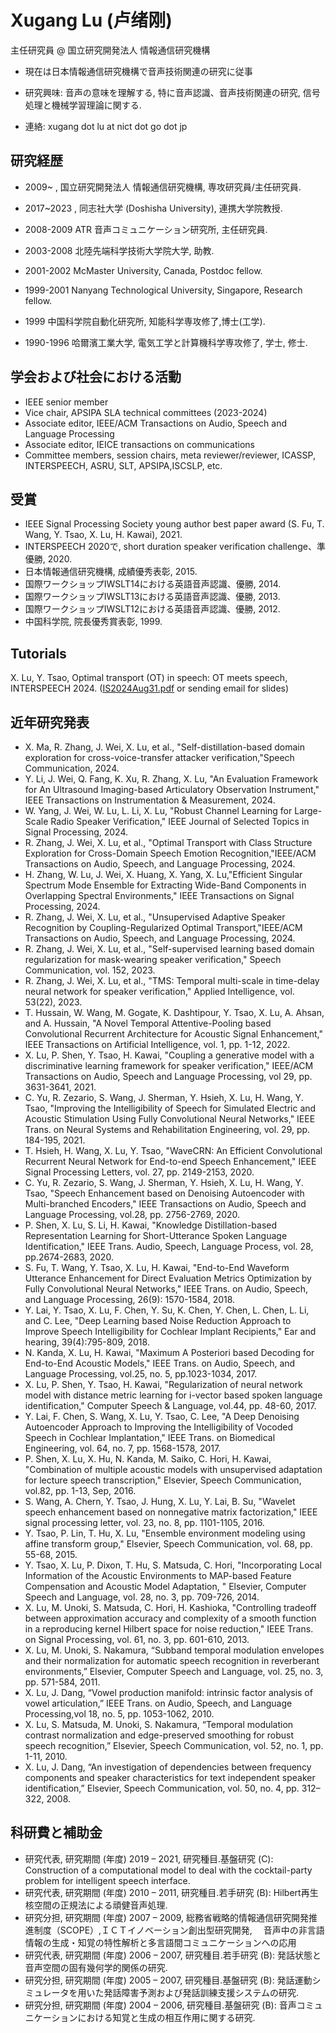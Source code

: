 # Xugang Lu (卢绪刚)
主任研究員 @ 国立研究開発法人 情報通信研究機構

- 現在は日本情報通信研究機構で音声技術関連の研究に従事

- 研究興味: 音声の意味を理解する, 特に音声認識、音声技術関連の研究, 信号処理と機械学習理論に関する.

- 連絡: xugang dot lu at nict dot go dot jp



## 研究経歴
- 2009~ , 国立研究開発法人 情報通信研究機構, 専攻研究員/主任研究員.

- 2017~2023 , 同志社大学 (Doshisha University), 連携大学院教授.
 
- 2008-2009 ATR 音声コミュニケーション研究所, 主任研究員.

- 2003-2008 北陸先端科学技術大学院大学, 助教.

- 2001-2002 McMaster University, Canada, Postdoc fellow.

- 1999-2001 Nanyang Technological University, Singapore, Research fellow.

- 1999 中国科学院自動化研究所, 知能科学専攻修了,博士(工学).

- 1990-1996 哈爾濱工業大学, 電気工学と計算機科学専攻修了, 学士, 修士.

## 学会および社会における活動
- IEEE senior member
- Vice chair, APSIPA SLA technical committees (2023-2024)
- Associate editor, IEEE/ACM Transactions on Audio, Speech and Language Processing
- Associate editor, IEICE transactions on communications
- Committee members, session chairs, meta reviewer/reviewer, ICASSP, INTERSPEECH, ASRU, SLT, APSIPA,ISCSLP, etc.
   
## 受賞
- IEEE Signal Processing Society young author best paper award (S. Fu, T. Wang, Y. Tsao, X. Lu, H. Kawai), 2021.
- INTERSPEECH 2020で, short duration speaker verification challenge、準優勝, 2020.
- 日本情報通信研究機構, 成績優秀表彰, 2015.
- 国際ワークショップIWSLT14における英語音声認識、優勝, 2014.
- 国際ワークショップIWSLT13における英語音声認識、優勝, 2013.
- 国際ワークショップIWSLT12における英語音声認識、優勝, 2012.
- 中国科学院, 院長優秀賞表彰, 1999.

## Tutorials
X. Lu, Y. Tsao, Optimal transport (OT) in speech: OT meets speech, INTERSPEECH 2024. ([IS2024Aug31.pdf](https://github.com/user-attachments/files/16972456/IS2024Aug31.pdf)
or sending email for slides)

## 近年研究発表
- X. Ma, R. Zhang, J. Wei, X. Lu, et al., "Self-distillation-based domain exploration for cross-voice-transfer attacker verification,"Speech Communication, 2024.
- Y. Li, J. Wei, Q. Fang, K. Xu, R. Zhang, X. Lu, "An Evaluation Framework for An Ultrasound Imaging-based Articulatory Observation Instrument," IEEE Transactions on Instrumentation & Measurement, 2024.
- W. Yang, J. Wei, W. Lu, L. Li, X. Lu, "Robust Channel Learning for Large-Scale Radio Speaker Verification," IEEE Journal of Selected Topics in Signal Processing, 2024.
- R. Zhang, J. Wei, X. Lu, et al., "Optimal Transport with Class Structure Exploration for Cross-Domain Speech Emotion Recognition,"IEEE/ACM Transactions on Audio, Speech, and Language Processing, 2024.
- H. Zhang, W. Lu, J. Wei, X. Huang, X. Yang, X. Lu,"Efficient Singular Spectrum Mode Ensemble for Extracting Wide-Band Components in Overlapping Spectral Environments," IEEE Transactions on Signal Processing, 2024.
- R. Zhang, J. Wei, X. Lu, et al., "Unsupervised Adaptive Speaker Recognition by Coupling-Regularized Optimal Transport,"IEEE/ACM Transactions on Audio, Speech, and Language Processing, 2024.
- R. Zhang, J. Wei, X. Lu, et al., "Self-supervised learning based domain regularization for mask-wearing speaker verification," Speech Communication, vol. 152, 2023.
- R. Zhang, J. Wei, X. Lu, et al., "TMS: Temporal multi-scale in time-delay neural network for speaker verification," Applied Intelligence, vol. 53(22), 2023.
- T. Hussain, W. Wang, M. Gogate, K. Dashtipour, Y. Tsao, X. Lu, A. Ahsan, and A. Hussain, "A Novel Temporal Attentive-Pooling based Convolutional Recurrent Architecture for Acoustic Signal Enhancement," IEEE Transactions on Artificial Intelligence, vol. 1, pp. 1-12, 2022.
- X. Lu, P. Shen, Y. Tsao, H. Kawai, "Coupling a generative model with a discriminative learning framework for speaker verification," IEEE/ACM Transactions on Audio, Speech and Language Processing, vol 29, pp. 3631-3641, 2021.
- C. Yu, R. Zezario, S. Wang, J. Sherman, Y. Hsieh, X. Lu, H. Wang, Y. Tsao, "Improving the Intelligibility of Speech for Simulated Electric and Acoustic Stimulation Using Fully Convolutional Neural Networks," IEEE Trans. on Neural Systems and Rehabilitation Engineering, vol. 29, pp. 184-195, 2021.
- T. Hsieh, H. Wang, X. Lu, Y. Tsao, "WaveCRN: An Efficient Convolutional Recurrent Neural Network for End-to-end Speech Enhancement," IEEE Signal Processing Letters, vol. 27, pp. 2149-2153, 2020.
- C. Yu, R. Zezario, S. Wang, J. Sherman, Y. Hsieh, X. Lu, H. Wang, Y. Tsao, "Speech Enhancement based on Denoising Autoencoder with Multi-branched Encoders," IEEE Transactions on Audio, Speech and Language Processing, vol.28, pp. 2756-2769, 2020.
- P. Shen, X. Lu, S. Li, H. Kawai, "Knowledge Distillation-based Representation Learning for Short-Utterance Spoken Language Identification," IEEE Trans. Audio, Speech, Language Process, vol. 28, pp.2674-2683, 2020.
- S. Fu, T. Wang, Y. Tsao, X. Lu, H. Kawai, "End-to-End Waveform Utterance Enhancement for Direct Evaluation Metrics Optimization by Fully Convolutional Neural Networks," IEEE Trans. on Audio, Speech, and Language Processing, 26(9): 1570-1584, 2018.
- Y. Lai, Y. Tsao, X. Lu, F. Chen, Y. Su, K. Chen, Y. Chen, L. Chen, L. Li, and C. Lee, "Deep Learning based Noise Reduction Approach to Improve Speech Intelligibility for Cochlear Implant Recipients," Ear and hearing, 39(4):795-809, 2018.
- N. Kanda, X. Lu, H. Kawai, "Maximum A Posteriori based Decoding for End-to-End Acoustic Models," IEEE Trans. on Audio, Speech, and Language Processing, vol.25, no. 5, pp.1023-1034, 2017.
- X. Lu, P. Shen, Y. Tsao, H. Kawai, "Regularization of neural network model with distance metric learning for i-vector based spoken language identification," Computer Speech & Language, vol.44, pp. 48-60, 2017.
- Y. Lai, F. Chen, S. Wang, X. Lu, Y. Tsao, C. Lee, "A Deep Denoising Autoencoder Approach to Improving the Intelligibility of Vocoded Speech in Cochlear Implantation," IEEE Trans. on Biomedical Engineering, vol. 64, no. 7, pp. 1568-1578, 2017.
- P. Shen, X. Lu, X. Hu, N. Kanda, M. Saiko, C. Hori, H. Kawai, "Combination of multiple acoustic models with unsupervised adaptation for lecture speech transcription," Elsevier, Speech Communication, vol.82, pp. 1-13, Sep, 2016.
- S. Wang, A. Chern, Y. Tsao, J. Hung, X. Lu, Y. Lai, B. Su, "Wavelet speech enhancement based on nonnegative matrix factorization," IEEE signal processing letter, vol. 23, no. 8, pp. 1101-1105, 2016.
- Y. Tsao, P. Lin, T. Hu, X. Lu, "Ensemble environment modeling using affine transform group," Elsevier, Speech Communication, vol. 68, pp. 55-68, 2015.
- Y. Tsao, X. Lu, P. Dixon, T. Hu, S. Matsuda, C. Hori, "Incorporating Local Information of the Acoustic Environments to MAP-based Feature Compensation and Acoustic Model Adaptation, " Elsevier, Computer Speech and Language, vol. 28, no. 3, pp. 709-726, 2014.
- X. Lu, M. Unoki, S. Matsuda, C. Hori, H. Kashioka, "Controlling tradeoff between approximation accuracy and complexity of a smooth function in a reproducing kernel Hilbert space for noise reduction," IEEE Trans. on Signal Processing, vol. 61, no. 3, pp. 601-610, 2013.
- X. Lu, M. Unoki, S. Nakamura, “Subband temporal modulation envelopes and their normalization for automatic speech recognition in reverberant environments,” Elsevier, Computer Speech and Language, vol. 25, no. 3, pp. 571-584, 2011.
- X. Lu, J. Dang, “Vowel production manifold: intrinsic factor analysis of vowel articulation,” IEEE Trans. on Audio, Speech, and Language Processing,vol 18, no. 5, pp. 1053-1062, 2010.
- X. Lu, S. Matsuda, M. Unoki, S. Nakamura, “Temporal modulation contrast normalization and edge-preserved smoothing for robust speech recognition,” Elsevier, Speech Communication, vol. 52, no. 1, pp. 1-11, 2010.
- X. Lu, J. Dang, “An investigation of dependencies between frequency components and speaker characteristics for text independent speaker identification,” Elsevier, Speech Communication, vol. 50, no. 4, pp. 312–322, 2008.
## 科研費と補助金
- 研究代表,
  研究期間 (年度) 2019 – 2021,
  研究種目.基盤研究 (C): Construction of a computational model to deal with the cocktail-party problem for intelligent speech interface.
- 研究代表,
  研究期間 (年度) 2010 – 2011,
  研究種目.若手研究 (B): Hilbert再生核空間の正規法による頑健音声処理.
 - 研究分担,
  研究期間 (年度) 2007 – 2009, 
  総務省戦略的情報通信研究開発推進制度（SCOPE）,ＩＣＴイノベーション創出型研究開発,　
  音声中の非言語情報の生成・知覚の特性解析と多言語間コミュニケーションへの応用   
- 研究代表,
  研究期間 (年度) 2006 – 2007,
  研究種目.若手研究 (B): 発話状態と音声空間の固有幾何学的関係の研究.
- 研究分担,
  研究期間 (年度) 2005 – 2007,
  研究種目.基盤研究 (B): 発話運動シミュレータを用いた発話障害予測および発話訓練支援システムの研究.
- 研究分担,
  研究期間 (年度) 2004 – 2006,
  研究種目.基盤研究 (B): 音声コミュニケーションにおける知覚と生成の相互作用に関する研究.  
